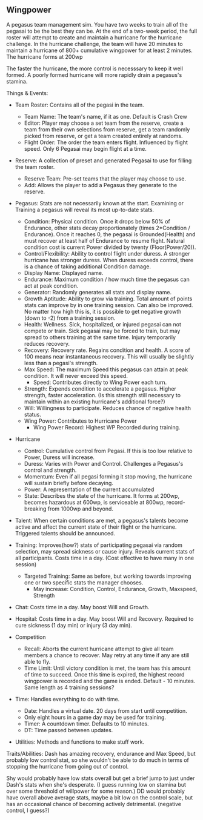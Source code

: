 Wingpower
----------

A pegasus team management sim.
You have two weeks to train all of the pegasai to be the best they can be. At the end of a two-week period, the full roster will attempt to create and maintain a hurricane for the hurricane challenge. 
In the hurricane challenge, the team will have 20 minutes to maintain a hurricane of 800+ cumulative wingpower for at least 2 minutes. The hurricane forms at 200wp

The faster the hurricane, the more control is necesssary to keep it well formed. A poorly formed hurricane will more rapidly drain a pegasus's stamina.

Things & Events:
* Team Roster: Contains all of the pegasi in the team.
	* Team Name: The team's name, if it as one. Default is Crash Crew
	* Editor: Player may choose a set team from the reserve, create a team from their own selections from reserve, get a team randomly picked from reserve, or get a team created entirely at randoms.
	* Flight Order: The order the team enters flight. Influenced by flight speed. Only 6 Pegasai may begin flight at a time.
	
	
* Reserve: A collection of preset and generated Pegasai to use for filling the team roster.
	* Reserve Team: Pre-set teams that the player may choose to use.
	* Add: Allows the player to add a Pegasus they generate to the reserve.
* Pegasus: Stats are not necessarily known at the start. Examining or Training a pegasus will reveal its most up-to-date stats.
	* Condition: Physical condition. Once it drops below 50% of Endurance, other stats decay proportionately (times 2*Condition / Endurance). Once it reaches 0, the pegasai is Grounded(Health) and must recover at least half of Endurance to resume flight. Natural condition cost is current Power divided by twenty (Floor(Power/20)). 
	* Control/Flexibility: Ability to control flight under duress. A stronger hurricane has stronger duress. When duress exceeds control, there is a chance of taking additional Condition damage.
	* Display Name: Displayed name.
	* Endurance: Maximum condition / how much time the pegasus can act at peak condition.
	* Generator: Randomly generates all stats and display name.
	* Growth Aptitude: Ability to grow via training. Total amount of points stats can improve by in one training session. Can also be improved. No matter how high this is, it is possible to get negative growth (down to -2) from a training session.
	* Health: Wellness. Sick, hospitalized, or injured pegasai can not compete or train. Sick pegasai may be forced to train, but may spread to others training at the same time. Injury temporarily reduces recovery.
	* Recovery: Recovery rate. Regains condition and health. A score of 100 means near instantaneous recovery. This will usually be slightly less than a pegasi's strength.
	* Max Speed: The maximum Speed this pegasus can attain at peak condition. It will never exceed this speed.
		* Speed: Contributes directly to Wing Power each turn.
	* Strength: Expends condition to accelerate a pegasus. Higher strength, faster acceleration. (Is this strength still necessary to maintain within an existing hurricane's additional force?)
	* Will: Willingness to participate. Reduces chance of negative health status.
	* Wing Power: Contributes to Hurricane Power
		* Wing Power Record: Highest WP Recorded during training.
	
* Hurricane
	* Control: Cumulative control from Pegasi. If this is too low relative to Power, Duress will increase. 
	* Duress: Varies with Power and Control. Challenges a Pegasus's control and strength. 
	* Momentum: Even if all pegasi forming it stop moving, the hurricane will sustain briefly before decaying.
	* Power: A representation of the current accumulated 
	* State: Describes the state of the hurricane. It forms at 200wp, becomes hazardous at 600wp, is serviceable at 800wp, record-breaking from 1000wp and beyond.
	
	
* Talent: When certain conditions are met, a pegasus's talents become active and affect the current state of their flight or the hurricane. Triggered talents should be announced.


* Training: Improves(how?) stats of participating pegasai via random selection, may spread sickness or cause injury. Reveals current stats of all participants. Costs time in a day. (Cost effective to have many in one session)
	* Targeted Training: Same as before, but working towards improving one or two specific stats the manager chooses.
		* May increase: Condition, Control, Endurance, Growth, Maxspeed, Strength
* Chat: Costs time in a day. May boost Will and Growth.
* Hospital: Costs time in a day. May boost Will and Recovery. Required to cure sickness (1 day min) or injury (3 day min).
	
	
* Competition
	* Recall: Aborts the current hurricane attempt to give all team members a chance to recover. May retry at any time if any are still able to fly.
	* Time Limit: Until victory condition is met, the team has this amount of time to succeed. Once this time is expired, the highest record wingpower is recorded and the game is ended. Default - 10 minutes. Same length as 4 training sessions?
	
	
* Time: Handles everything to do with time.
	* Date: Handles a virtual date. 20 days from start until competition.
	* Only eight hours in a game day may be used for training.
	* Timer: A countdown timer. Defaults to 10 minutes.
	* DT: Time passed between updates.
	
	
* Utilities: Methods and functions to make stuff work.

Traits/Abilities:
Dash has amazing recovery, endurance and Max Speed, but probably low control stat, so she wouldn't be able to do much in terms of stopping the hurricane from going out of control. 

Shy would probably have low stats overall but get a brief jump to just under Dash's stats when she's desperate. (I guess running low on stamina but over some threshold of willpower for some reason.) 
DD would probably have overall above average stats, maybe a bit low on the control scale, but has an occasional chance of becoming actively detrimental. (negative control, I guess?)